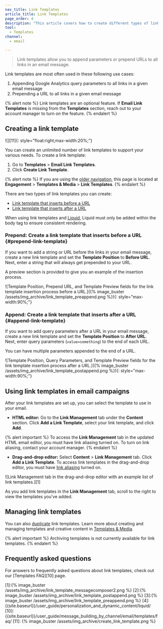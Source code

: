 ```yaml
---
nav_title: Link Templates
article_title: Link Templates
page_order: 4
description: "This article covers how to create different types of link templates in your emails."
tool:
  - Templates
channel:
  - email

---
```


> Link templates allow you to append parameters or prepend URLs to all links in an email message.

Link templates are most often used in these following use cases:

1. Appending Google Analytics query parameters to all links in a given email message
2. Prepending a URL to all links in a given email message

{% alert note %}
Link templates are an optional feature. If **Email Link Templates** is missing from the **Templates** section, reach out to your account manager to turn on the feature.
{% endalert %}

## Creating a link template

![][11]{: style="float:right;max-width:20%;"}

You can create an unlimited number of link templates to support your various needs. To create a link template:

1. Go to **Templates** > **Email Link Templates**. 
2. Click **Create Link Template**.

{% alert note %}
If you are using the [older navigation]({{site.baseurl}}/navigation), this page is located at **Engagement** > **Templates & Media** > **Link Templates**.
{% endalert %}

There are two types of link templates you can create:

- [Link template that inserts before a URL](#prepend-link-template)
- [Link template that inserts after a URL](#append-link-template)

When using link templates and [Liquid]({{site.baseurl}}/user_guide/personalization_and_dynamic_content/liquid/), Liquid must only be added within the body tag to ensure consistent rendering.

### Prepend: Create a link template that inserts before a URL {#prepend-link-template}

If you want to add a string or URL before the links in your email message, create a new link template and set the **Template Position** to **Before URL**. Next, enter a string that will always get prepended to your URL. 

A preview section is provided to give you an example of the insertion process.

![Template Position, Prepend URL, and Template Preview fields for the link template insertion process before a URL.]({% image_buster /assets/img_archive/link_template_preappend.png %}){: style="max-width:90%;"}

### Append: Create a link template that inserts after a URL {#append-link-template}

If you want to add query parameters after a URL in your email message, create a new link template and set the **Template Position** to **After URL**. Next, enter query parameters (`value=something`) to the end of each URL.

You can have multiple parameters appended to the end of a URL.

![Template Position, Query Parameters, and Template Preview fields for the link template insertion process after a URL.]({% image_buster /assets/img_archive/link_template_postappend.png %}){: style="max-width:90%;"}

## Using link templates in email campaigns

After your link templates are set up, you can select the template to use in your email.

- **HTML editor:** Go to the **Link Management** tab under the **Content** section. Click **Add a Link Template**, select your link template, and click **Add**.

{% alert important %}
To access the **Link Management** tab in the updated HTML email editor, you must have link aliasing turned on. To turn on link aliasing, contact your account manager.
{% endalert %}

- **Drag-and-drop editor:** Select **Content** > **Link Management** tab. Click **Add a Link Template**. To access link templates in the drag-and-drop editor, you must have [link aliasing]({{site.baseurl}}/user_guide/message_building_by_channel/email/templates/link_aliasing/) turned on.

![Link Management tab in the drag-and-drop editor with an example list of link templates.][1]

As you add link templates in the **Link Management** tab, scroll to the right to view the templates you've added.

## Managing link templates

You can also [duplicate]({{site.baseurl}}/user_guide/engagement_tools/templates_and_media/duplicate/) link templates. Learn more about creating and managing templates and creative content in [Templates & Media]({{site.baseurl}}/user_guide/engagement_tools/templates_and_media/).

{% alert important %}
Archiving templates is not currently available for link templates.
{% endalert %}

## Frequently asked questions

For answers to frequently asked questions about link templates, check out our [Templates FAQ][10] page.

[1]:{% image_buster /assets/img_archive/link_template_messagecomposer2.png %}
[2]:{% image_buster /assets/img_archive/link_template_postappend.png %}
[3]:{% image_buster /assets/img_archive/link_template_preappend.png %}
[4]: {{site.baseurl}}/user_guide/personalization_and_dynamic_content/liquid/
[10]: {{site.baseurl}}/user_guide/message_building_by_channel/email/templates/faq/
[11]: {% image_buster /assets/img_archive/create_link_template.png %}

